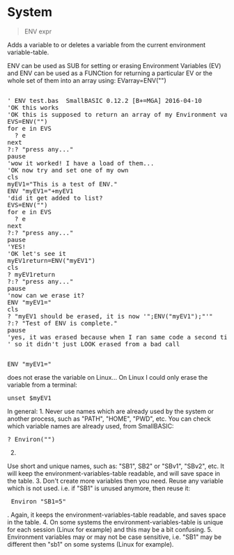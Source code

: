 # System

> ENV expr

Adds a variable to or deletes a variable from the current environment variable-table.

ENV can be used as SUB for setting or erasing Environment Variables (EV) and ENV can be used as a FUNCtion for returning a particular EV or the whole set of them into an array using:
EVarray=ENV("")
<pre>

' ENV test.bas  SmallBASIC 0.12.2 [B+=MGA] 2016-04-10
'OK this works
'OK this is supposed to return an array of my Environment variables
EVS=ENV("")
for e in EVS
  ? e
next
?:? "press any..."
pause
'wow it worked! I have a load of them...
'OK now try and set one of my own
cls
myEV1="This is a test of ENV."
ENV "myEV1="+myEV1
'did it get added to list?
EVS=ENV("")
for e in EVS
  ? e
next
?:? "press any..."
pause
'YES!
'OK let's see it
myEV1return=ENV("myEV1")
cls
? myEV1return
?:? "press any..."
pause
'now can we erase it?
ENV "myEV1="
cls
? "myEV1 should be erased, it is now '";ENV("myEV1");"'"
?:? "Test of ENV is complete."
pause
'yes, it was erased because when I ran same code a second time, it wasn't there THEN!
' so it didn't just LOOK erased from a bad call

</pre>

<pre>
ENV "myEV1="
</pre>
 does not erase the variable on Linux...
On Linux I could only erase the variable from a terminal:
<pre>
unset $myEV1
</pre>

In general:
1. 
Never use names which are already used by the system or another process, such as "PATH", "HOME", "PWD", etc.
You can check which variable names are already used, from SmallBASIC:
<pre>
? Environ("")
</pre>

2. 
Use short and unique names, such as: "SB1", SB2" or "SBv1", "SBv2", etc.
It will keep the environment-variables-table readable, and will save space in the table.
3.
Don't create more variables then you need. Reuse any variable which is not used.
i.e. if "SB1" is unused anymore, then reuse it: <pre>
Environ "SB1=5"
</pre>
.
Again, it keeps the environment-variables-table readable, and saves space in the table.
4. 
On some systems the environment-variables-table is unique for each session (Linux for example) and this may be a bit confusing.
5.
Environment variables may or may not be case sensitive, i.e. "SB1" may be different then "sb1" on some systems (Linux for example).
